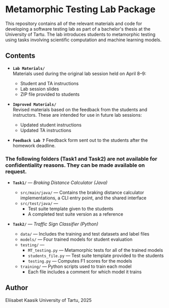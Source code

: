 # Metamorphic Testing Lab Package

This repository contains all of the relevant materials and code for developing a software testing lab as part of a bachelor's thesis at the University of Tartu. The lab introduces students to metamorphic testing using tasks involving scientific computation and machine learning models. 

## Contents

- **`Lab Materials/`**  
  Materials used during the original lab session held on April 8–9:
  - Student and TA instructions  
  - Lab session slides  
  - ZIP file provided to students

- **`Improved Materials/`**  
  Revised materials based on the feedback from the students and instructors. These are intended for use in future lab sessions:
  - Updated student instructions  
  - Updated TA instructions
 
- **`Feedback Lab 7`**
  Feedback form sent out to the students after the homework deadline.

### The following folders (Task1 and Task2) are not available for confidentiality reasons. They can be made available on request.

- **`Task1/`** — *Braking Distance Calculator (Java)*  
  - `src/main/java/` — Contains the braking distance calculator implementations, a CLI entry point, and the shared interface  
  - `src/test/java/` —  
    - Test suite template given to the students  
    - A completed test suite version as a reference

- **`Task2/`** — *Traffic Sign Classifier (Python)*  
  - `data/` — Includes the training and test datasets and label files  
  - `models/` — Four trained models for student evaluation  
  - `testing/` —  
    - `MT_testing.py` —  Metamorphic tests for all of the trained models  
    - `students_file.py` — Test suite template provided to the students  
    - `testing.py` — Computes F1 scores for the models  
  - `training/` — Python scripts used to train each model  
    - Each file includes a comment for which model it trains

## Author
Eliisabet Kaasik
University of Tartu, 2025
